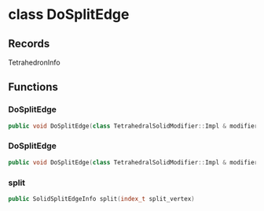 # class DoSplitEdge


## Records

TetrahedronInfo



## Functions

### DoSplitEdge

```cpp
public void DoSplitEdge(class TetrahedralSolidModifier::Impl & modifier, index_t edge_id, const std::array<index_t, 2> & vertices)
```


### DoSplitEdge

```cpp
public void DoSplitEdge(class TetrahedralSolidModifier::Impl & modifier, const PolyhedronFacetEdge & edge, array vertices)
```


### split

```cpp
public SolidSplitEdgeInfo split(index_t split_vertex)
```




